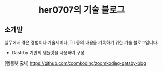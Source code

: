<h1 align="center">
  her0707의 기술 블로그
</h1>

## 소개말

실무에서 겪은 경험이나 기술세미나, TIL등의 내용을 기록하기 위한 기술 블로그입니다.
- Gastsby 기반의 템플릿을 사용하여 구성

[템플릿 출처] https://github.com/zoomkoding/zoomkoding-gatsby-blog 